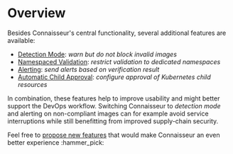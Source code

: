 # Overview

Besides Connaisseur's central functionality, several additional features are available:

- [Detection Mode](./detection_mode.md): *warn but do not block invalid images*
- [Namespaced Validation](./namespaced_validation.md): *restrict validation to dedicated namespaces*
- [Alerting](./alerting.md): *send alerts based on verification result*
- [Automatic Child Approval](automatic_child_approval.md): *configure approval of Kubernetes child resources*

In combination, these features help to improve usability and might better support the DevOps workflow.
Switching Connaisseur to _detection mode_ and alerting on non-compliant images can for example avoid service interruptions while still benefitting from improved supply-chain security.

Feel free to [propose new features](https://github.com/sse-secure-systems/connaisseur/issues/new?assignees=&labels=&template=feature_request.md&title=) that would make Connaisseur an even better experience :hammer_pick:

